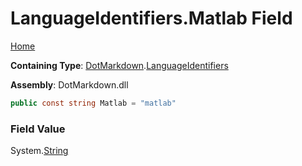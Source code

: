 # LanguageIdentifiers\.Matlab Field

[Home](../../../README.md)

**Containing Type**: [DotMarkdown](../../README.md)\.[LanguageIdentifiers](../README.md)

**Assembly**: DotMarkdown\.dll

```csharp
public const string Matlab = "matlab"
```

### Field Value

System\.[String](https://docs.microsoft.com/en-us/dotnet/api/system.string)